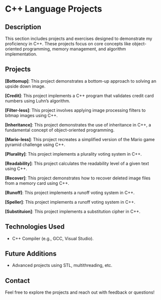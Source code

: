 # C++ Language Projects 
## Description 
This section includes projects and exercises designed to demonstrate my proficiency in C++. These projects focus on core concepts like object-oriented programming, memory management, and algorithm implementation. 

## Projects 
**[Bottomup]**: This project demonstrates a bottom-up approach to solving an upside down image. 

**[Credit]**: This project implements a C++ program that validates credit card numbers using Luhn’s algorithm.
    
**[Filter-less]**: This project involves applying image processing filters to bitmap images using C++. 

**[Inheritance]**: This project demonstrates the use of inheritance in C++, a fundamental concept of object-oriented programming.

**[Mario-less]**: This project recreates a simplified version of the Mario game pyramid challenge using C++.

**[Plurality]**: This project implements a plurality voting system in C++.

**[Readability]**: This project calculates the readability level of a given text using C++.

**[Recover]**: This project demonstrates how to recover deleted image files from a memory card using C++.

**[Runoff]**: This project implements a runoff voting system in C++.

**[Speller]**: This project implements a runoff voting system in C++.

**[Substituion]**: This project implements a substitution cipher in C++.
    

## Technologies Used 
- C++ Compiler (e.g., GCC, Visual Studio).

## Future Additions 
- Advanced projects using STL, multithreading, etc.

## Contact 
Feel free to explore the projects and reach out with feedback or questions!
